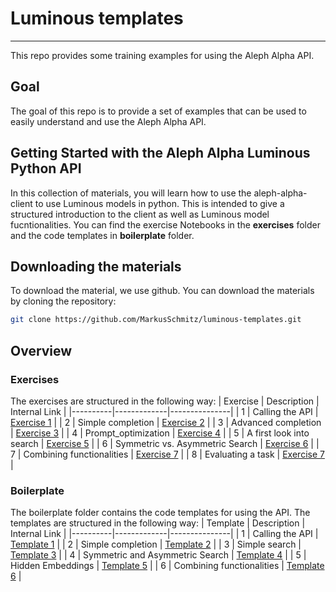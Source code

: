 # Luminous templates
-------------------
This repo provides some training examples for using the Aleph Alpha API.

## Goal
The goal of this repo is to provide a set of examples that can be used to easily understand and use the Aleph Alpha API.

## Getting Started with the Aleph Alpha Luminous Python API
In this collection of materials, you will learn how to use the aleph-alpha-client to use Luminous models in python.
This is intended to give a structured introduction to the client as well as Luminous model fucntionalities.
You can find the exercise Notebooks in the **exercises** folder and the code templates in **boilerplate** folder.

## Downloading the materials
To download the material, we use github. You can download the materials by cloning the repository:
```bash
git clone https://github.com/MarkusSchmitz/luminous-templates.git
```

## Overview

### Exercises
The exercises are structured in the following way:
| Exercise | Description | Internal Link |
|----------|-------------|---------------|
| 1 | Calling the API | [Exercise 1](exercises/01_api.ipynb) |
| 2 | Simple completion | [Exercise 2](exercises/02_exercise_a.ipynb) |
| 3 | Advanced completion | [Exercise 3](exercises/03_exercise_b.ipynb) |
| 4 | Prompt_optimization | [Exercise 4](exercises/04_exercise_c.ipynb) |
| 5 | A first look into search | [Exercise 5](exercises/05_exercise_d.ipynb) |
| 6 | Symmetric vs. Asymmetric Search | [Exercise 6](exercises/06_exercise_e.ipynb) |
| 7 | Combining functionalities | [Exercise 7](exercises/07_exercise_f.ipynb) |
| 8 | Evaluating a task | [Exercise 7](exercises/08_exercise_g.ipynb) |


### Boilerplate
The boilerplate folder contains the code templates for using the API. The templates are structured in the following way:
| Template | Description | Internal Link |
|----------|-------------|---------------|
| 1 | Calling the API | [Template 1](boilerplate/01_calling_api.ipynb) |
| 2 | Simple completion | [Template 2](boilerplate/02_simple_completion.ipynb) |
| 3 | Simple search | [Template 3](boilerplate/03_simple_search.ipynb) |
| 4 | Symmetric and Asymmetric Search | [Template 4](boilerplate/04_symmetric_and_asymmetric_search.ipynb) |
| 5 | Hidden Embeddings | [Template 5](boilerplate/05_hidden_embeddings.ipynb) |
| 6 | Combining functionalities | [Template 6](boilerplate/06_combining_functionalities.ipynb) |